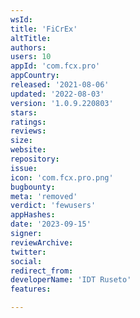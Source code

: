 ```yaml
---
wsId: 
title: 'FiCrEx'
altTitle: 
authors: 
users: 10
appId: 'com.fcx.pro'
appCountry: 
released: '2021-08-06'
updated: '2022-08-03'
version: '1.0.9.220803'
stars: 
ratings: 
reviews: 
size: 
website: 
repository: 
issue: 
icon: 'com.fcx.pro.png'
bugbounty: 
meta: 'removed'
verdict: 'fewusers'
appHashes: 
date: '2023-09-15'
signer: 
reviewArchive: 
twitter: 
social: 
redirect_from: 
developerName: 'IDT Ruseto'
features: 

---
```


